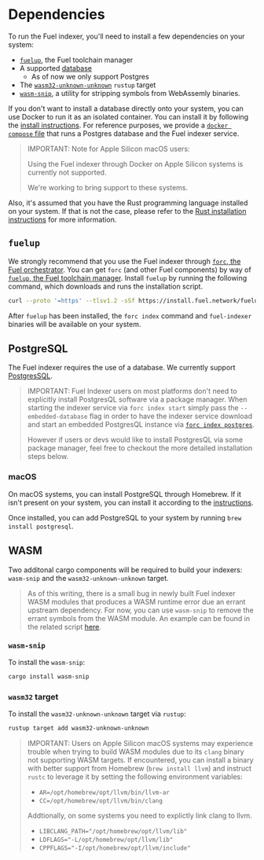 # Dependencies

To run the Fuel indexer, you'll need to install a few dependencies on your system:

- [`fuelup`](#fuelup), the Fuel toolchain manager
- A supported [database](#postgresql)
  - As of now we only support Postgres
- The [`wasm32-unknown-unknown`](#wasm) `rustup` target
- [`wasm-snip`](#wasm), a utility for stripping symbols from WebAssemly binaries.

If you don't want to install a database directly onto your system, you can use Docker to run it as an isolated container. You can install it by following the [install instructions](https://docs.docker.com/get-docker/). For reference purposes, we provide a [`docker compose` file](https://github.com/FuelLabs/fuel-indexer/blob/master/scripts/docker-compose.yaml) that runs a Postgres database and the Fuel indexer service.

> IMPORTANT: Note for Apple Silicon macOS users:
>
> Using the Fuel indexer through Docker on Apple Silicon systems is currently not supported.
>
> We're working to bring support to these systems.

Also, it's assumed that you have the Rust programming language installed on your system. If that is not the case, please refer to the [Rust installation instructions](https://www.rust-lang.org/tools/install) for more information.

## `fuelup`

We strongly recommend that you use the Fuel indexer through [`forc`, the Fuel orchestrator](https://fuellabs.github.io/sway/master/book/forc/index.html). You can get `forc` (and other Fuel components) by way of [`fuelup`, the Fuel toolchain manager](https://fuellabs.github.io/fuelup/latest). Install `fuelup` by running the following command, which downloads and runs the installation script.

```bash
curl --proto '=https' --tlsv1.2 -sSf https://install.fuel.network/fuelup-init.sh | sh
```

After `fuelup` has been installed, the `forc index` command and `fuel-indexer` binaries will be available on your system.

## PostgreSQL

The Fuel indexer requires the use of a database. We currently support [PostgresSQL](https://www.postgresql.org/docs/).

> IMPORTANT: Fuel Indexer users on most platforms don't need to explicitly install PostgresQL software via a package manager. When starting the indexer service via `forc index start` simply pass the `--embedded-database` flag in order to have the indexer service download and start an embedded PostgresQL instance via [`forc index postgres`](../forc-postgres/index.md).
>
> However if users or devs would like to install PostgresQL via some package manager, feel free to checkout the more detailed installation steps below.

### macOS

On macOS systems, you can install PostgreSQL through Homebrew. If it isn't present on your system, you can install it according to the [instructions](https://brew.sh/).

Once installed, you can add PostgreSQL to your system by running `brew install postgresql`.

## WASM

Two additonal cargo components will be required to build your indexers: `wasm-snip` and the `wasm32-unknown-unknown` target.

> As of this writing, there is a small bug in newly built Fuel indexer WASM modules that produces a WASM runtime error due an errant upstream dependency. For now, you can use `wasm-snip` to remove the errant symbols from the WASM module. An example can be found in the related script [here](https://github.com/FuelLabs/fuel-indexer/blob/master/scripts/stripper.bash).

### `wasm-snip`

To install the `wasm-snip`:

```bash
cargo install wasm-snip
```

### `wasm32` target

To install the `wasm32-unknown-unknown` target via `rustup`:

```bash
rustup target add wasm32-unknown-unknown
```

> IMPORTANT: Users on Apple Silicon macOS systems may experience trouble when trying to build WASM modules due to its `clang` binary not supporting WASM targets. If encountered, you can install a binary with better support from Homebrew (`brew install llvm`) and instruct `rustc` to leverage it by setting the following environment variables:
>
> - `AR=/opt/homebrew/opt/llvm/bin/llvm-ar`
> - `CC=/opt/homebrew/opt/llvm/bin/clang`
>
> Addtionally, on some systems you need to explictly link clang to llvm.
>
> - `LIBCLANG_PATH="/opt/homebrew/opt/llvm/lib"`
> - `LDFLAGS="-L/opt/homebrew/opt/llvm/lib"`
> - `CPPFLAGS="-I/opt/homebrew/opt/llvm/include"`
